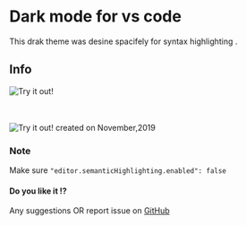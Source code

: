 # Dark mode for vs code

This drak theme was desine spacifely for syntax highlighting .

## Info

![Try it out!](https://raw.githubusercontent.com/nurmohammed840/VSC.ext/master/JustBlack/img/one.png)</br></br></br>

![Try it out!](https://raw.githubusercontent.com/nurmohammed840/VSC.ext/master/JustBlack/img/two.png)
created on November,2019

### Note

Make sure <code>"editor.semanticHighlighting.enabled": false </code>

#### Do you like it !?

Any suggestions OR report issue on <a href="https://github.com/nurmohammed840/VSC.ext">GitHub</a>
